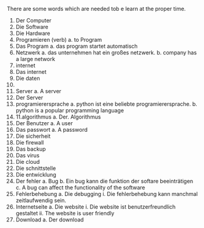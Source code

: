 There are some words which are needed tob e learn at the proper time.

1.	Der Computer
2.	Die Software
3.	Die Hardware
4.	Programieren (verb)
    a.	to Program
5.	Das Program
    a.	das program startet automatisch
6.	Netzwerk
    a.	das unternehmen hat ein großes netzwerk.
    b.	company has a large network
7.	internet
8.	Das internet
9.	Die daten
10.	
11.	Server
    a.	A server
12.	Der Server
13.	programierersprache
    a.	python ist eine beliebte programierersprache. 
    b.	python is a popular programming language
14.	11.algorithmus
    a.	Der. Algorithmus
15.	Der Benutzer
    a.	A user
16.	Das passwort
    a.	A password
17.	Die sicherheit
18.	Die firewall
19.	Das backup
20.	Das virus
21.	Die cloud
22.	Die schnittstelle
23.	Die entwicklung
24.	Der fehler
    a.	Bug
    b.	Ein bug kann die funktion der softare beeinträtigen
    c.	A bug can affect the functionality of the software
25.	Fehlerbehebung
    a.	Die debugging
        i.	Die fehlerbehebung kann manchmal zeitlaufwendig sein.
26.	Internetseite
    a.	Die website
        i.	Die website ist benutzerfreundlich gestaltet
    ii.	The website is user friendly
27.	Download
    a.	Der download

